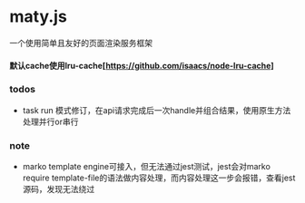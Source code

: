 # maty.js
一个使用简单且友好的页面渲染服务框架

#### 默认cache使用lru-cache[https://github.com/isaacs/node-lru-cache]

### todos
* task run 模式修订，在api请求完成后一次handle并组合结果，使用原生方法处理并行or串行

### note
* marko template engine可接入，但无法通过jest测试，jest会对marko require template-file的语法做内容处理，而内容处理这一步会报错，查看jest源码，发现无法绕过
